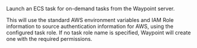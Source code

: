 <!-- This file was generated via `make gen/integrations-hcl` -->
Launch an ECS task for on-demand tasks from the Waypoint server.

This will use the standard AWS environment variables and IAM Role information to
source authentication information for AWS, using the configured task role.
If no task role name is specified, Waypoint will create one with the required
permissions.


